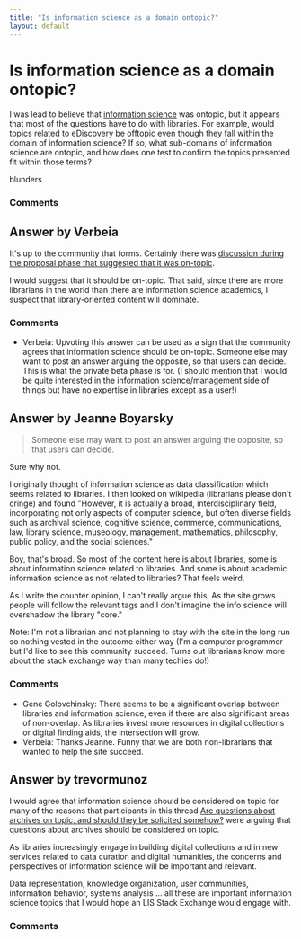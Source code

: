 ```yaml
---
title: "Is information science as a domain ontopic?"
layout: default
---
```

Is information science as a domain ontopic?
=====================
I was lead to believe that [information
science](http://en.wikipedia.org/wiki/Information_science) was ontopic,
but it appears that most of the questions have to do with libraries. For
example, would topics related to eDiscovery be offtopic even though they
fall within the domain of information science? If so, what sub-domains
of information science are ontopic, and how does one test to confirm the
topics presented fit within those terms?

blunders

### Comments ###


Answer by Verbeia
----------------
It's up to the community that forms. Certainly there was [discussion
during the proposal phase that suggested that it was
on-topic](http://discuss.area51.stackexchange.com/q/4109/41190).

I would suggest that it should be on-topic. That said, since there are
more librarians in the world than there are information science
academics, I suspect that library-oriented content will dominate.

### Comments ###
* Verbeia: Upvoting this answer can be used as a sign that the community agrees
that information science should be on-topic. Someone else may want to
post an answer arguing the opposite, so that users can decide. This is
what the private beta phase is for. (I should mention that I would be
quite interested in the information science/management side of things
but have no expertise in libraries except as a user!)

Answer by Jeanne Boyarsky
----------------
> Someone else may want to post an answer arguing the opposite, so that
> users can decide.

Sure why not.

I originally thought of information science as data classification which
seems related to libraries. I then looked on wikipedia (librarians
please don't cringe) and found "However, it is actually a broad,
interdisciplinary field, incorporating not only aspects of computer
science, but often diverse fields such as archival science, cognitive
science, commerce, communications, law, library science, museology,
management, mathematics, philosophy, public policy, and the social
sciences."

Boy, that's broad. So most of the content here is about libraries, some
is about information science related to libraries. And some is about
academic information science as not related to libraries? That feels
weird.

As I write the counter opinion, I can't really argue this. As the site
grows people will follow the relevant tags and I don't imagine the info
science will overshadow the library "core."

Note: I'm not a librarian and not planning to stay with the site in the
long run so nothing vested in the outcome either way (I'm a computer
programmer but I'd like to see this community succeed. Turns out
librarians know more about the stack exchange way than many techies do!)

### Comments ###
* Gene Golovchinsky: There seems to be a significant overlap between libraries and
information science, even if there are also significant areas of
non-overlap. As libraries invest more resources in digital collections
or digital finding aids, the intersection will grow.
* Verbeia: Thanks Jeanne. Funny that we are both non-librarians that wanted to help
the site succeed.

Answer by trevormunoz
----------------
I would agree that information science should be considered on topic for
many of the reasons that participants in this thread [Are questions
about archives on topic, and should they be solicited
somehow?](http://meta.libraries.stackexchange.com/q/14/360) were arguing
that questions about archives should be considered on topic.

As libraries increasingly engage in building digital collections and in
new services related to data curation and digital humanities, the
concerns and perspectives of information science will be important and
relevant.

Data representation, knowledge organization, user communities,
information behavior, systems analysis ... all these are important
information science topics that I would hope an LIS Stack Exchange would
engage with.

### Comments ###

